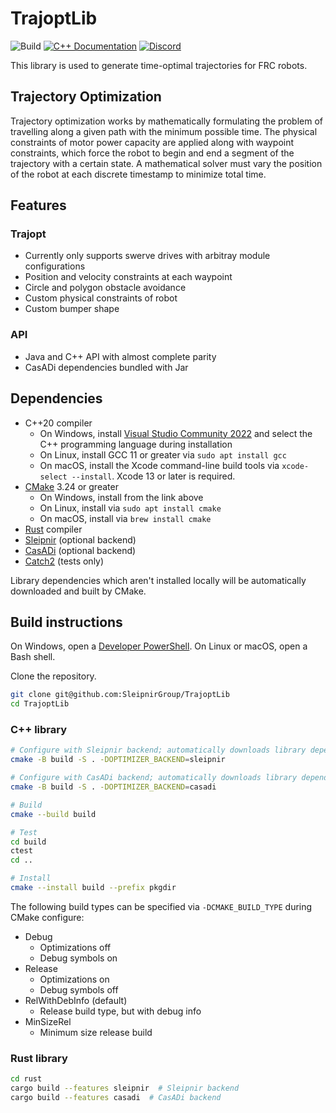 # TrajoptLib

![Build](https://github.com/SleipnirGroup/TrajoptLib/actions/workflows/build.yml/badge.svg)
[![C++ Documentation](https://img.shields.io/badge/documentation-c%2B%2B-blue)](https://sleipnirgroup.github.io/TrajoptLib/)
[![Discord](https://img.shields.io/discord/975739302933856277?color=%23738ADB&label=Join%20our%20Discord&logo=discord&logoColor=white)](https://discord.gg/ad2EEZZwsS)

This library is used to generate time-optimal trajectories for FRC robots.

## Trajectory Optimization

Trajectory optimization works by mathematically formulating the problem of travelling along a given path with the minimum possible time. The physical constraints of motor power capacity are applied along with waypoint constraints, which force the robot to begin and end a segment of the trajectory with a certain state. A mathematical solver must vary the position of the robot at each discrete timestamp to minimize total time.

## Features

### Trajopt

* Currently only supports swerve drives with arbitray module configurations
* Position and velocity constraints at each waypoint
* Circle and polygon obstacle avoidance
* Custom physical constraints of robot
* Custom bumper shape

### API

* Java and C++ API with almost complete parity
* CasADi dependencies bundled with Jar

## Dependencies

* C++20 compiler
  * On Windows, install [Visual Studio Community 2022](https://visualstudio.microsoft.com/vs/community/) and select the C++ programming language during installation
  * On Linux, install GCC 11 or greater via `sudo apt install gcc`
  * On macOS, install the Xcode command-line build tools via `xcode-select --install`. Xcode 13 or later is required.
* [CMake](https://cmake.org/download/) 3.24 or greater
  * On Windows, install from the link above
  * On Linux, install via `sudo apt install cmake`
  * On macOS, install via `brew install cmake`
* [Rust](https://www.rust-lang.org/) compiler
* [Sleipnir](https://github.com/casadi/casadi) (optional backend)
* [CasADi](https://github.com/casadi/casadi) (optional backend)
* [Catch2](https://github.com/catchorg/Catch2) (tests only)

Library dependencies which aren't installed locally will be automatically downloaded and built by CMake.

## Build instructions

On Windows, open a [Developer PowerShell](https://learn.microsoft.com/en-us/visualstudio/ide/reference/command-prompt-powershell?view=vs-2022). On Linux or macOS, open a Bash shell.

Clone the repository.
```bash
git clone git@github.com:SleipnirGroup/TrajoptLib
cd TrajoptLib
```

### C++ library

```bash
# Configure with Sleipnir backend; automatically downloads library dependencies
cmake -B build -S . -DOPTIMIZER_BACKEND=sleipnir

# Configure with CasADi backend; automatically downloads library dependencies
cmake -B build -S . -DOPTIMIZER_BACKEND=casadi

# Build
cmake --build build

# Test
cd build
ctest
cd ..

# Install
cmake --install build --prefix pkgdir
```

The following build types can be specified via `-DCMAKE_BUILD_TYPE` during CMake configure:

* Debug
  * Optimizations off
  * Debug symbols on
* Release
  * Optimizations on
  * Debug symbols off
* RelWithDebInfo (default)
  * Release build type, but with debug info
* MinSizeRel
  * Minimum size release build

### Rust library

```bash
cd rust
cargo build --features sleipnir  # Sleipnir backend
cargo build --features casadi  # CasADi backend
```
